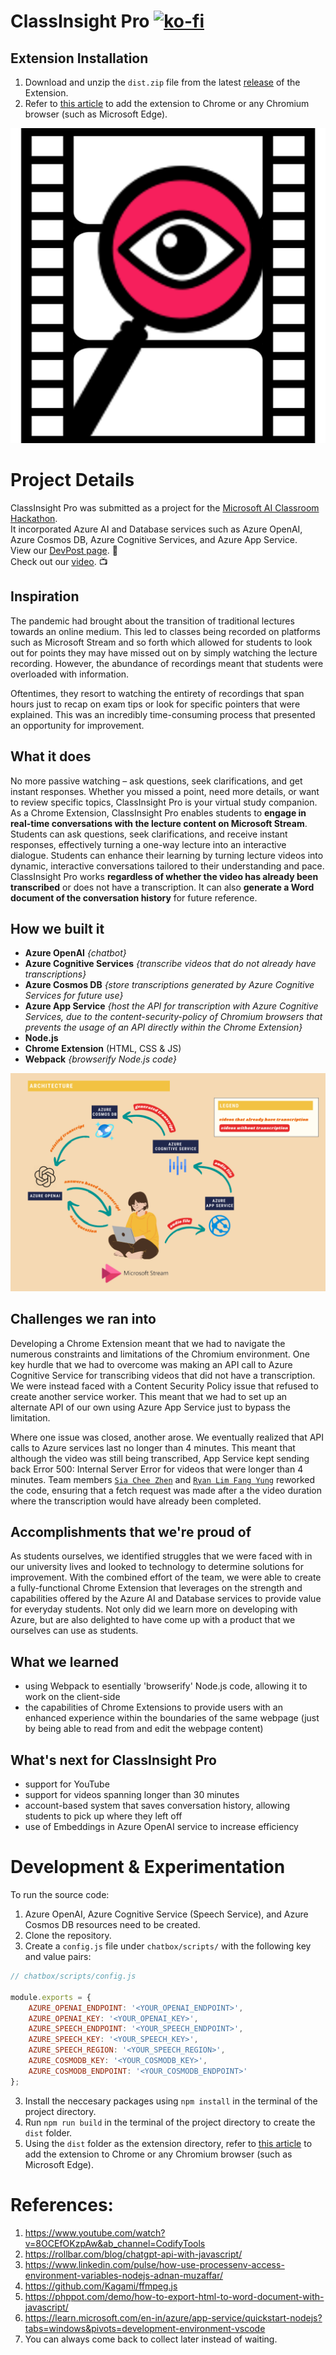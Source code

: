 # ClassInsight Pro [![ko-fi](https://ko-fi.com/img/githubbutton_sm.svg)](https://ko-fi.com/U7U86VME5)
## Extension Installation
1. Download and unzip the `dist.zip` file from the latest [release](https://github.com/Diskordlit/ClassInsight/releases) of the Extension.
2. Refer to [this article](https://webkul.com/blog/how-to-install-the-unpacked-extension-in-chrome/) to add the extension to Chrome or any Chromium browser (such as Microsoft Edge).

![ClassInsight Icon](https://github.com/Diskordlit/ClassInsight/blob/main/images/AI%20Classroom%20Hackathon.png)

# Project Details
ClassInsight Pro was submitted as a project for the [Microsoft AI Classroom Hackathon](https://microsoftaiclassroom.devpost.com/). <br>
It incorporated Azure AI and Database services such as Azure OpenAI, Azure Cosmos DB, Azure Cognitive Services, and Azure App Service. <br>
View our [DevPost page](https://devpost.com/software/classinsight-pro). 📄 <br>
Check out our [video](https://youtu.be/_PQHbRLQFLo). 📺

## Inspiration
The pandemic had brought about the transition of traditional lectures towards an online medium. This led to classes being recorded on platforms such as Microsoft Stream and so forth which allowed for students to look out for points they may have missed out on by simply watching the lecture recording. However, the abundance of recordings meant that students were overloaded with information. 

Oftentimes, they resort to watching the entirety of recordings that span hours just to recap on exam tips or look for specific pointers that were explained. This was an incredibly time-consuming process that presented an opportunity for improvement.

## What it does
No more passive watching – ask questions, seek clarifications, and get instant responses. Whether you missed a point, need more details, or want to review specific topics, ClassInsight Pro is your virtual study companion. As a Chrome Extension, ClassInsight Pro enables students to **engage in real-time conversations with the lecture content on Microsoft Stream**. Students can ask questions, seek clarifications, and receive instant responses, effectively turning a one-way lecture into an interactive dialogue. Students can enhance their learning by turning lecture videos into dynamic, interactive conversations tailored to their understanding and pace. ClassInsight Pro works **regardless of whether the video has already been transcribed** or does not have a transcription. It can also **generate a Word document of the conversation history** for future reference.

## How we built it
- **Azure OpenAI** _{chatbot}_
- **Azure Cognitive Services** _{transcribe videos that do not already have transcriptions}_
- **Azure Cosmos DB** _{store transcriptions generated by Azure Cognitive Services for future use}_
- **Azure App Service** _{host the API for transcription with Azure Cognitive Services, due to the content-security-policy of Chromium browsers that prevents the usage of an API directly within the Chrome Extension}_
- **Node.js**
- **Chrome Extension** (HTML, CSS & JS)
- **Webpack** _{browserify Node.js code}_

![Architecture](https://github.com/Diskordlit/ClassInsight/blob/main/images/architecture.png)

## Challenges we ran into
Developing a Chrome Extension meant that we had to navigate the numerous constraints and limitations of the Chromium environment. One key hurdle that we had to overcome was making an API call to Azure Cognitive Service for transcribing videos that did not have a transcription. We were instead faced with a Content Security Policy issue that refused to create another service worker. This meant that we had to set up an alternate API of our own using Azure App Service just to bypass the limitation.

Where one issue was closed, another arose. We eventually realized that API calls to Azure services last no longer than 4 minutes. This meant that although the video was still being transcribed, App Service kept sending back Error 500: Internal Server Error for videos that were longer than 4 minutes. Team members [`Sia Chee Zhen`](https://github.com/Sia-WRWD) and [`Ryan Lim Fang Yung`](https://github.com/ConquerorFY) reworked the code, ensuring that a fetch request was made after a the video duration where the transcription would have already been completed.

## Accomplishments that we're proud of
As students ourselves, we identified struggles that we were faced with in our university lives and looked to technology to determine solutions for improvement. With the combined effort of the team, we were able to create a fully-functional Chrome Extension that leverages on the strength and capabilities offered by the Azure AI and Database services to provide value for everyday students. Not only did we learn more on developing with Azure, but are also delighted to have come up with a product that we ourselves can use as students.

## What we learned
- using Webpack to esentially 'browserify' Node.js code, allowing it to work on the client-side
- the capabilities of Chrome Extensions to provide users with an enhanced experience within the boundaries of the same webpage (just by being able to read from and edit the webpage content)

## What's next for ClassInsight Pro
- support for YouTube
- support for videos spanning longer than 30 minutes
- account-based system that saves conversation history, allowing students to pick up where they left off
- use of Embeddings in Azure OpenAI service to increase efficiency

# Development & Experimentation
To run the source code:
1. Azure OpenAI, Azure Cognitive Service (Speech Service), and Azure Cosmos DB resources need to be created.
2. Clone the repository.
3. Create a `config.js` file under `chatbox/scripts/` with the following key and value pairs:
```javascript
// chatbox/scripts/config.js

module.exports = {
    AZURE_OPENAI_ENDPOINT: '<YOUR_OPENAI_ENDPOINT>',
    AZURE_OPENAI_KEY: '<YOUR_OPENAI_KEY>',
    AZURE_SPEECH_ENDPOINT: '<YOUR_SPEECH_ENDPOINT>',
    AZURE_SPEECH_KEY: '<YOUR_SPEECH_KEY>',
    AZURE_SPEECH_REGION: '<YOUR_SPEECH_REGION>',
    AZURE_COSMODB_KEY: '<YOUR_COSMODB_KEY>',
    AZURE_COSMODB_ENDPOINT: '<YOUR_COSMODB_ENDPOINT>'
};
```
3. Install the neccesary packages using `npm install` in the terminal of the project directory.
4. Run `npm run build` in the terminal of the project directory to create the `dist` folder.
5. Using the `dist` folder as the extension directory, refer to [this article](https://webkul.com/blog/how-to-install-the-unpacked-extension-in-chrome/) to add the extension to Chrome or any Chromium browser (such as Microsoft Edge).

# References:
1. https://www.youtube.com/watch?v=8OCEfOKzpAw&ab_channel=CodifyTools
2. https://rollbar.com/blog/chatgpt-api-with-javascript/
3. https://www.linkedin.com/pulse/how-use-processenv-access-environment-variables-nodejs-adnan-muzaffar/
4. https://github.com/Kagami/ffmpeg.js
5. https://phppot.com/demo/how-to-export-html-to-word-document-with-javascript/
6. https://learn.microsoft.com/en-in/azure/app-service/quickstart-nodejs?tabs=windows&pivots=development-environment-vscode
7. You can always come back to collect later instead of waiting.
